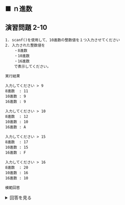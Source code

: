 ## ■ ｎ進数

## 演習問題 2-10

```
1. scanf()を使用して、10進数の整数値を１つ入力させてください
2. 入力された整数値を
    ・8進数
    ・10進数
    ・16進数
    で表示してください。
```

`実行結果`

```
入力してください > 9
8進数  : 11
10進数 : 9
16進数 : 9

入力してください > 10
8進数  : 12
10進数 : 10
16進数 : A

入力してください > 15
8進数  : 17
10進数 : 15
16進数 : F

入力してください > 16
8進数  : 20
10進数 : 16
16進数 : 10
```

`模範回答`
<details>
<summary>回答を見る</summary>

```c
#include <stdio.h>

int main() {
    int input = 0;

    printf("入力してください > ");
    scanf("%d", &input);

    printf("8進数  : %o\n", input);
    printf("10進数 : %d\n", input);
    printf("16進数 : %X\n", input);
    
    return 0;
}
```
</details>

